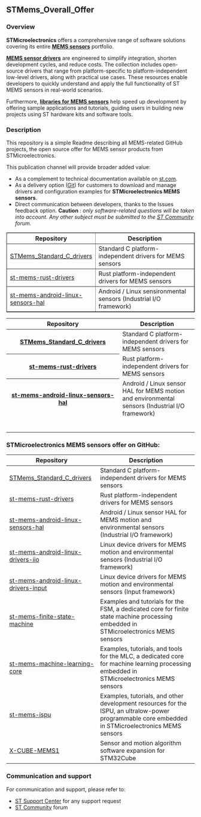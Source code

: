 
## STMems_Overall_Offer

### Overview

**STMicroelectronics** offers a comprehensive range of software solutions covering its entire [**MEMS sensors**](https://www.st.com/mems) portfolio.

[**MEMS sensor drivers**](https://www.st.com/en/embedded-software/drivers-for-mems.html) are engineered to simplify integration, shorten development cycles, and reduce costs. The collection includes open-source drivers that range from platform-specific to platform-independent low-level drivers, along with practical use cases. These resources enable developers to quickly understand and apply the full functionality of ST MEMS sensors in real-world scenarios.

Furthermore, [**libraries for MEMS sensors**](https://www.st.com/en/embedded-software/libraries-for-mems-and-sensors.html) help speed up development by offering sample applications and tutorials, guiding users in building new projects using ST hardware kits and software tools.

### Description

This repository is a simple Readme describing all MEMS-related GitHub projects, the open source offer for MEMS sensor products from STMicroelectronics.

This publication channel will provide broader added value:

- As a complement to technical documentation available on [st.com](https://www.st.com/mems).
- As a delivery option ([Git](https://git-scm.com/)) for customers to download and manage drivers and configuration examples for **STMicroelectronics MEMS sensors**.
- Direct communication between developers, thanks to the Issues feedback option. **Caution** : *only software-related questions will be taken into account. Any other subject must be submitted to the [ST Community](https://community.st.com/) forum.*

<table border="1" width="100%">
	<col style="width:40%">
	<col style="width:60%">
	<thead>
	<tr>
		<th>Repository</th>
		<th>Description</th>
	</tr>
	</thead>
	<tbody>
	<tr>
		<td> <a href="https://github.com/STMicroelectronics/STMems_Standard_C_drivers">STMems_Standard_C_drivers</a></td>
		<td>Standard C platform-independent drivers for MEMS sensors </td>
	</tr>
	<tr>
	<td> <a href="https://github.com/STMicroelectronics/st-mems-rust-drivers">st-mems-rust-drivers</a></td>
	<td> Rust platform-independent drivers for MEMS sensors </td>
	</tr>
	<tr>
		<td> <a href="https://github.com/STMicroelectronics/st-mems-android-linux-sensors-hal">st-mems-android-linux-sensors-hal</a></td>
		<td> Android / Linux sensironmental sensors (Industrial I/O framework) </td>
	</tr>
	</tbody>
</table>

<table style="width:100%">
<col style="width:60%">
<col style="width:40%">
<thead>
<tr>
<th>Repository</th>
<th>Description</th>
</tr>
</thead>
<tbody>
<tr>
<th> <a href="https://github.com/STMicroelectronics/STMems_Standard_C_drivers">STMems_Standard_C_drivers</a></th>
<td>Standard C platform-independent drivers for MEMS sensors </td>
</tr>
<tr>
<th> <a href="https://github.com/STMicroelectronics/st-mems-rust-drivers">st-mems-rust-drivers</a></th>
<td> Rust platform-independent drivers for MEMS sensors </td>
</tr>
<tr>
<th> <a href="https://github.com/STMicroelectronics/st-mems-android-linux-sensors-hal">st-mems-android-linux-sensors-hal</a></th>
<td> Android / Linux sensor HAL for MEMS motion and environmental sensors (Industrial I/O framework) </td>
</tr>
<tr>
<td> <a href=""></a></td>
<td> </td>
</tr>
<tr>
<td> <a href=""></a></td>
<td> </td>
</tr>
<tr>
<td> <a href=""></a></td>
<td> </td>
</tr>
<tr>
<td> <a href=""></a></td>
<td> </td>
</tr>
<tr>
<td> <a href=""></a></td>
<td> </td>
</tr>
<tr>
<td> <a href=""></a></td>
<td> </td>
</tr>
</tbody>
</table>

### STMicroelectronics MEMS sensors offer on GitHub:

| Repository                                                   | Description                                                  |
| ------------------------------------------------------------ | ------------------------------------------------------------ |
| [STMems_Standard_C_drivers ](https://github.com/STMicroelectronics/STMems_Standard_C_drivers) | Standard C platform-independent drivers for MEMS sensors |
| [st-mems-rust-drivers ](https://github.com/STMicroelectronics/st-mems-rust-drivers) | Rust platform-independent drivers for MEMS sensors |
| [st-mems-android-linux-sensors-hal ](https://github.com/STMicroelectronics/st-mems-android-linux-sensors-hal) | Android / Linux sensor HAL for MEMS motion and environmental sensors (Industrial I/O framework) |
| [st-mems-android-linux-drivers-iio ](https://github.com/STMicroelectronics/st-mems-android-linux-drivers-iio) | Linux device drivers for MEMS motion and environmental sensors (Industrial I/O framework) |
| [st-mems-android-linux-drivers-input ](https://github.com/STMicroelectronics/st-mems-android-linux-drivers-input) | Linux device drivers for MEMS motion and environmental sensors (Input framework) |
| [st-mems-finite-state-machine ](https://github.com/STMicroelectronics/st-mems-finite-state-machine) | Examples and tutorials for the FSM, a dedicated core for finite state machine processing embedded in STMicroelectronics MEMS sensors |
| [st-mems-machine-learning-core ](https://github.com/STMicroelectronics/st-mems-machine-learning-core) | Examples, tutorials, and tools for the MLC, a dedicated core for machine learning processing embedded in STMicroelectronics MEMS sensors |
| [st-mems-ispu ](https://github.com/STMicroelectronics/st-mems-ispu) | Examples, tutorials, and other development resources for the ISPU, an ultralow-power programmable core embedded in STMicroelectronics MEMS sensors |
| [X-CUBE-MEMS1 ](https://github.com/STMicroelectronics/X-CUBE-MEMS1) | Sensor and motion algorithm software expansion for STM32Cube |

### Communication and support

For communication and support, please refer to:

- [ST Support Center](https://my.st.com/ols#/ols/) for any support request
- [ST Community](https://community.st.com/) forum
